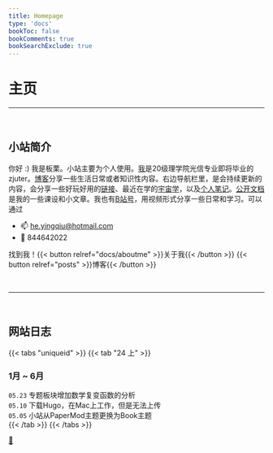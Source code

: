 ```yaml
---
title: Homepage
type: 'docs'
bookToc: false
bookComments: true
bookSearchExclude: true
---
```


# 主页

---

<br>

## 小站简介 

你好 :) 我是板栗。小站主要为个人使用。[我](docs/aboutme)是20级理学院光信专业即将毕业的zjuter。[博客](posts)分享一些生活日常或者知识性内容。右边导航栏里，是会持续更新的内容，会分享一些好玩好用的[链接](docs/studyshare/links/_index)、最近在学的[宇宙学](docs/cosmology/_index.md)，以及[个人笔记](docs/studyshare/y24-StudyNote.md)。[公开文档](./publication/_index.md)是我的一些课设和小文章。我也有[B站号](https://space.bilibili.com/241833161?spm_id_from=333.1007.0.0)，用视频形式分享一些日常和学习。可以通过

- 📫 he.yingqiu@hotmail.com
- 🐧 844642022

找到我！{{< button relref="docs/aboutme" >}}关于我{{< /button >}}
{{< button relref="posts" >}}博客{{< /button >}}


<br>

---

<br>

## 网站日志

{{< tabs "uniqueid" >}}
{{< tab "24 上" >}} 
### 1月 ~ 6月
`05.23` 专题板块增加数学复变函数的分析 <br>
`05.10` 下载Hugo，在Mac上工作，但是无法上传 <br>
`05.05` 小站从PaperMod主题更换为Book主题<br>
{{< /tab >}}
{{< /tabs >}}

[📓](../diary)